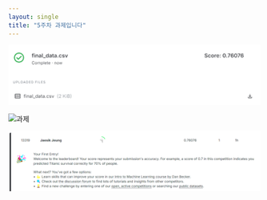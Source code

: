 ```yaml
---
layout: single
title: "5주차 과제입니다"
---
```


![과제](/docs/assets/images/homework.png)

![과제](../assets/images/homework.png)



![성공](/docs/assets/images/success.png)
